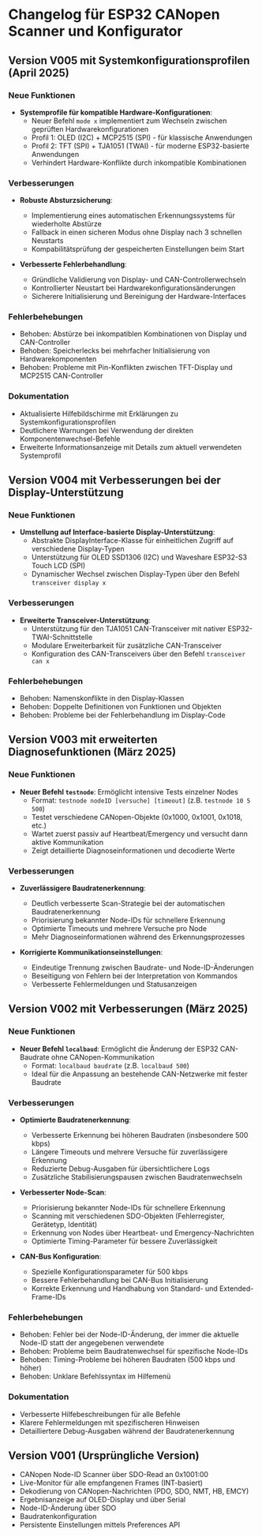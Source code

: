 # Changelog für ESP32 CANopen Scanner und Konfigurator

## Version V005 mit Systemkonfigurationsprofilen (April 2025)

### Neue Funktionen
- **Systemprofile für kompatible Hardware-Konfigurationen**:
  - Neuer Befehl `mode x` implementiert zum Wechseln zwischen geprüften Hardwarekonfigurationen
  - Profil 1: OLED (I2C) + MCP2515 (SPI) - für klassische Anwendungen
  - Profil 2: TFT (SPI) + TJA1051 (TWAI) - für moderne ESP32-basierte Anwendungen
  - Verhindert Hardware-Konflikte durch inkompatible Kombinationen

### Verbesserungen
- **Robuste Absturzsicherung**:
  - Implementierung eines automatischen Erkennungssystems für wiederholte Abstürze
  - Fallback in einen sicheren Modus ohne Display nach 3 schnellen Neustarts
  - Kompabilitätsprüfung der gespeicherten Einstellungen beim Start

- **Verbesserte Fehlerbehandlung**:
  - Gründliche Validierung von Display- und CAN-Controllerwechseln
  - Kontrollierter Neustart bei Hardwarekonfigurationsänderungen
  - Sicherere Initialisierung und Bereinigung der Hardware-Interfaces

### Fehlerbehebungen
- Behoben: Abstürze bei inkompatiblen Kombinationen von Display und CAN-Controller
- Behoben: Speicherlecks bei mehrfacher Initialisierung von Hardwarekomponenten
- Behoben: Probleme mit Pin-Konflikten zwischen TFT-Display und MCP2515 CAN-Controller

### Dokumentation
- Aktualisierte Hilfebildschirme mit Erklärungen zu Systemkonfigurationsprofilen
- Deutlichere Warnungen bei Verwendung der direkten Komponentenwechsel-Befehle
- Erweiterte Informationsanzeige mit Details zum aktuell verwendeten Systemprofil

## Version V004 mit Verbesserungen bei der Display-Unterstützung

### Neue Funktionen
- **Umstellung auf Interface-basierte Display-Unterstützung**:
  - Abstrakte DisplayInterface-Klasse für einheitlichen Zugriff auf verschiedene Display-Typen
  - Unterstützung für OLED SSD1306 (I2C) und Waveshare ESP32-S3 Touch LCD (SPI)
  - Dynamischer Wechsel zwischen Display-Typen über den Befehl `transceiver display x`

### Verbesserungen
- **Erweiterte Transceiver-Unterstützung**:
  - Unterstützung für den TJA1051 CAN-Transceiver mit nativer ESP32-TWAI-Schnittstelle
  - Modulare Erweiterbarkeit für zusätzliche CAN-Transceiver
  - Konfiguration des CAN-Transceivers über den Befehl `transceiver can x`

### Fehlerbehebungen
- Behoben: Namenskonflikte in den Display-Klassen
- Behoben: Doppelte Definitionen von Funktionen und Objekten
- Behoben: Probleme bei der Fehlerbehandlung im Display-Code

## Version V003 mit erweiterten Diagnosefunktionen (März 2025)

### Neue Funktionen
- **Neuer Befehl `testnode`**: Ermöglicht intensive Tests einzelner Nodes
  - Format: `testnode nodeID [versuche] [timeout]` (z.B. `testnode 10 5 500`)
  - Testet verschiedene CANopen-Objekte (0x1000, 0x1001, 0x1018, etc.)
  - Wartet zuerst passiv auf Heartbeat/Emergency und versucht dann aktive Kommunikation
  - Zeigt detaillierte Diagnoseinformationen und decodierte Werte

### Verbesserungen
- **Zuverlässigere Baudratenerkennung**:
  - Deutlich verbesserte Scan-Strategie bei der automatischen Baudratenerkennung
  - Priorisierung bekannter Node-IDs für schnellere Erkennung
  - Optimierte Timeouts und mehrere Versuche pro Node
  - Mehr Diagnoseinformationen während des Erkennungsprozesses

- **Korrigierte Kommunikationseinstellungen**:
  - Eindeutige Trennung zwischen Baudrate- und Node-ID-Änderungen
  - Beseitigung von Fehlern bei der Interpretation von Kommandos
  - Verbesserte Fehlermeldungen und Statusanzeigen

## Version V002 mit Verbesserungen (März 2025)

### Neue Funktionen
- **Neuer Befehl `localbaud`**: Ermöglicht die Änderung der ESP32 CAN-Baudrate ohne CANopen-Kommunikation
  - Format: `localbaud baudrate` (z.B. `localbaud 500`)
  - Ideal für die Anpassung an bestehende CAN-Netzwerke mit fester Baudrate

### Verbesserungen
- **Optimierte Baudratenerkennung**:
  - Verbesserte Erkennung bei höheren Baudraten (insbesondere 500 kbps)
  - Längere Timeouts und mehrere Versuche für zuverlässigere Erkennung
  - Reduzierte Debug-Ausgaben für übersichtlichere Logs
  - Zusätzliche Stabilisierungspausen zwischen Baudratenwechseln

- **Verbesserter Node-Scan**:
  - Priorisierung bekannter Node-IDs für schnellere Erkennung
  - Scanning mit verschiedenen SDO-Objekten (Fehlerregister, Gerätetyp, Identität)
  - Erkennung von Nodes über Heartbeat- und Emergency-Nachrichten
  - Optimierte Timing-Parameter für bessere Zuverlässigkeit

- **CAN-Bus Konfiguration**:
  - Spezielle Konfigurationsparameter für 500 kbps
  - Bessere Fehlerbehandlung bei CAN-Bus Initialisierung
  - Korrekte Erkennung und Handhabung von Standard- und Extended-Frame-IDs

### Fehlerbehebungen
- Behoben: Fehler bei der Node-ID-Änderung, der immer die aktuelle Node-ID statt der angegebenen verwendete
- Behoben: Probleme beim Baudratenwechsel für spezifische Node-IDs
- Behoben: Timing-Probleme bei höheren Baudraten (500 kbps und höher)
- Behoben: Unklare Befehlssyntax im Hilfemenü

### Dokumentation
- Verbesserte Hilfebeschreibungen für alle Befehle
- Klarere Fehlermeldungen mit spezifischeren Hinweisen
- Detailliertere Debug-Ausgaben während der Baudratenerkennung

## Version V001 (Ursprüngliche Version)

- CANopen Node-ID Scanner über SDO-Read an 0x1001:00
- Live-Monitor für alle empfangenen Frames (INT-basiert)
- Dekodierung von CANopen-Nachrichten (PDO, SDO, NMT, HB, EMCY)
- Ergebnisanzeige auf OLED-Display und über Serial
- Node-ID-Änderung über SDO
- Baudratenkonfiguration
- Persistente Einstellungen mittels Preferences API